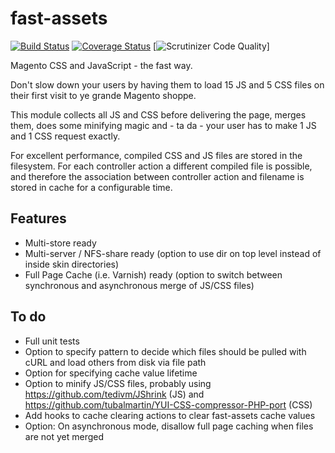 fast-assets
===========

[![Build Status](https://travis-ci.org/janpapenbrock/fast-assets.svg)](https://travis-ci.org/janpapenbrock/fast-assets) [![Coverage Status](https://coveralls.io/repos/janpapenbrock/fast-assets/badge.png)](https://coveralls.io/r/janpapenbrock/fast-assets) [![Scrutinizer Code Quality](https://scrutinizer-ci.com/g/janpapenbrock/fast-assets/badges/quality-score.png?s=dda9c472028f7b38b3a06a3425d4a682b224282f)]

Magento CSS and JavaScript - the fast way.

Don't slow down your users by having them to load 15 JS and 5 CSS files on their first visit to ye grande Magento shoppe.

This module collects all JS and CSS before delivering the page, merges them, does some minifying magic and - ta da - your user has to make 1 JS and 1 CSS request exactly.

For excellent performance, compiled CSS and JS files are stored in the filesystem. For each controller action a different compiled file is possible, and therefore the association between controller action and filename is stored in cache for a configurable time.

Features
--------

- Multi-store ready
- Multi-server / NFS-share ready (option to use dir on top level instead of inside skin directories)
- Full Page Cache (i.e. Varnish) ready (option to switch between synchronous and asynchronous merge of JS/CSS files)

To do
-----

- Full unit tests
- Option to specify pattern to decide which files should be pulled with cURL and load others from disk via file path
- Option for specifying cache value lifetime
- Option to minify JS/CSS files, probably using https://github.com/tedivm/JShrink (JS) and https://github.com/tubalmartin/YUI-CSS-compressor-PHP-port (CSS)
- Add hooks to cache clearing actions to clear fast-assets cache values
- Option: On asynchronous mode, disallow full page caching when files are not yet merged
